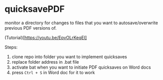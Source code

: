 # quicksavePDF
monitor a directory for changes to files that you want to autosave/overwrite previous PDF versions of.

(Tutorial)[https://youtu.be/EpvOLrKeqEI]

Steps:
1. clone repo into folder you want to implement quicksaves
2. replace folder address in .bat file
3. activate bat when you want to initiate PDF quicksaves on Word docs
4. press `Ctrl + S` in Word doc for it to work
